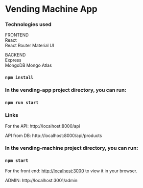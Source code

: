 # Vending Machine App 

### Technologies used

FRONTEND  
React  
React Router
Material UI  

BACKEND  
Express  
MongoDB
Mongo Atlas

### `npm install`

### In the vending-app project directory, you can run:

### `npm run start`

### Links 

For the API: http://localhost:8000/api

API from DB: http://localhost:8000/api/products

### In the vending-machine project directory, you can run:

### `npm start`

For the front end: [http://localhost:3000](http://localhost:3000) to view it in your browser.  

ADMIN: http://localhost:3001/admin
